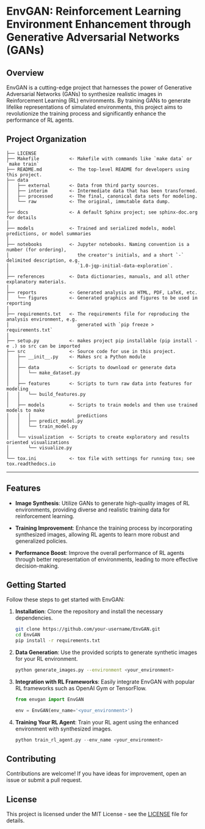 # EnvGAN: Reinforcement Learning Environment Enhancement through Generative Adversarial Networks (GANs)

## Overview

EnvGAN is a cutting-edge project that harnesses the power of Generative Adversarial Networks (GANs) to synthesize realistic images in Reinforcement Learning (RL) environments. By training GANs to generate lifelike representations of simulated environments, this project aims to revolutionize the training process and significantly enhance the performance of RL agents.

Project Organization
------------

    ├── LICENSE
    ├── Makefile           <- Makefile with commands like `make data` or `make train`
    ├── README.md          <- The top-level README for developers using this project.
    ├── data
    │   ├── external       <- Data from third party sources.
    │   ├── interim        <- Intermediate data that has been transformed.
    │   ├── processed      <- The final, canonical data sets for modeling.
    │   └── raw            <- The original, immutable data dump.
    │
    ├── docs               <- A default Sphinx project; see sphinx-doc.org for details
    │
    ├── models             <- Trained and serialized models, model predictions, or model summaries
    │
    ├── notebooks          <- Jupyter notebooks. Naming convention is a number (for ordering),
    │                         the creator's initials, and a short `-` delimited description, e.g.
    │                         `1.0-jqp-initial-data-exploration`.
    │
    ├── references         <- Data dictionaries, manuals, and all other explanatory materials.
    │
    ├── reports            <- Generated analysis as HTML, PDF, LaTeX, etc.
    │   └── figures        <- Generated graphics and figures to be used in reporting
    │
    ├── requirements.txt   <- The requirements file for reproducing the analysis environment, e.g.
    │                         generated with `pip freeze > requirements.txt`
    │
    ├── setup.py           <- makes project pip installable (pip install -e .) so src can be imported
    ├── src                <- Source code for use in this project.
    │   ├── __init__.py    <- Makes src a Python module
    │   │
    │   ├── data           <- Scripts to download or generate data
    │   │   └── make_dataset.py
    │   │
    │   ├── features       <- Scripts to turn raw data into features for modeling
    │   │   └── build_features.py
    │   │
    │   ├── models         <- Scripts to train models and then use trained models to make
    │   │   │                 predictions
    │   │   ├── predict_model.py
    │   │   └── train_model.py
    │   │
    │   └── visualization  <- Scripts to create exploratory and results oriented visualizations
    │       └── visualize.py
    │
    └── tox.ini            <- tox file with settings for running tox; see tox.readthedocs.io


--------



## Features

- **Image Synthesis**: Utilize GANs to generate high-quality images of RL environments, providing diverse and realistic training data for reinforcement learning.

- **Training Improvement**: Enhance the training process by incorporating synthesized images, allowing RL agents to learn more robust and generalized policies.

- **Performance Boost**: Improve the overall performance of RL agents through better representation of environments, leading to more effective decision-making.

## Getting Started

Follow these steps to get started with EnvGAN:

1. **Installation**: Clone the repository and install the necessary dependencies.

   ```bash
   git clone https://github.com/your-username/EnvGAN.git
   cd EnvGAN
   pip install -r requirements.txt
   ```

2. **Data Generation**: Use the provided scripts to generate synthetic images for your RL environment.

   ```bash
   python generate_images.py --environment <your_environment>
   ```

3. **Integration with RL Frameworks**: Easily integrate EnvGAN with popular RL frameworks such as OpenAI Gym or TensorFlow.

   ```python
   from envgan import EnvGAN

   env = EnvGAN(env_name='<your_environment>')
   ```

4. **Training Your RL Agent**: Train your RL agent using the enhanced environment with synthesized images.

   ```python
   python train_rl_agent.py --env_name <your_environment>
   ```

## Contributing

Contributions are welcome! If you have ideas for improvement, open an issue or submit a pull request.

## License

This project is licensed under the MIT License - see the [LICENSE](LICENSE) file for details.


